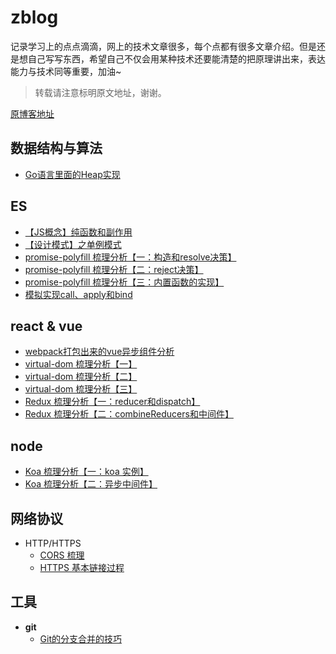 # zblog

记录学习上的点点滴滴，网上的技术文章很多，每个点都有很多文章介绍。但是还是想自己写写东西，希望自己不仅会用某种技术还要能清楚的把原理讲出来，表达能力与技术同等重要，加油~

> 转载请注意标明原文地址，谢谢。

[原博客地址](http://zachrey.win/)

## 数据结构与算法
  * [Go语言里面的Heap实现](https://github.com/zachrey/zblog/issues/1)

## ES
  * [【JS概念】纯函数和副作用](https://github.com/zachrey/zblog/issues/3)
  * [【设计模式】之单例模式](https://github.com/zachrey/zblog/issues/4)
  * [promise-polyfill 梳理分析【一：构造和resolve决策】](https://github.com/zachrey/zblog/issues/11)
  * [promise-polyfill 梳理分析【二：reject决策】](https://github.com/zachrey/zblog/issues/12)
  * [promise-polyfill 梳理分析【三：内置函数的实现】](https://github.com/zachrey/zblog/issues/13)
  * [模拟实现call、apply和bind](https://github.com/zachrey/zblog/issues/19)
  
## react & vue
  * [webpack打包出来的vue异步组件分析](https://github.com/zachrey/zblog/issues/5)
  * [virtual-dom 梳理分析【一】](https://github.com/zachrey/zblog/issues/8)
  * [virtual-dom 梳理分析【二】](https://github.com/zachrey/zblog/issues/9)
  * [virtual-dom 梳理分析【三】](https://github.com/zachrey/zblog/issues/10)
  * [Redux 梳理分析【一：reducer和dispatch】](https://github.com/zachrey/zblog/issues/15)
  * [Redux 梳理分析【二：combineReducers和中间件】](https://github.com/zachrey/zblog/issues/16)
## node
  * [Koa 梳理分析【一：koa 实例】](https://github.com/zachrey/zblog/issues/17)
  * [ Koa 梳理分析【二：异步中间件】](https://github.com/zachrey/zblog/issues/18)
  
## 网络协议
  * HTTP/HTTPS
    * [CORS 梳理](https://github.com/zachrey/zblog/issues/7)
    * [HTTPS 基本链接过程](https://github.com/zachrey/zblog/issues/14)

## 工具
  * **git**
    * [Git的分支合并的技巧](https://github.com/zachrey/zblog/issues/2)
    
